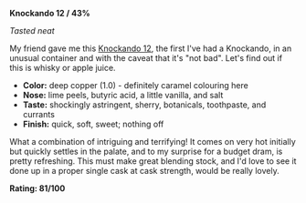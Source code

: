 **Knockando 12 / 43%**

*Tasted neat*

My friend gave me this [Knockando 12](https://www.whiskybase.com/whiskies/whisky/102384/knockando-12-year-old), the first I've had a Knockando, in an unusual container and with the caveat that it's "not bad".  Let's find out if this is whisky or apple juice.

* **Color:** deep copper (1.0) - definitely caramel colouring here
* **Nose:** lime peels, butyric acid, a little vanilla, and salt 
* **Taste:** shockingly astringent, sherry, botanicals, toothpaste, and currants
* **Finish:** quick, soft, sweet; nothing off

What a combination of intriguing and terrifying!  It comes on very hot initially but quickly settles in the palate, and to my surprise for a budget dram, is pretty refreshing.  This must make great blending stock, and I'd love to see it done up in a proper single cask at cask strength, would be really lovely.

**Rating: 81/100**